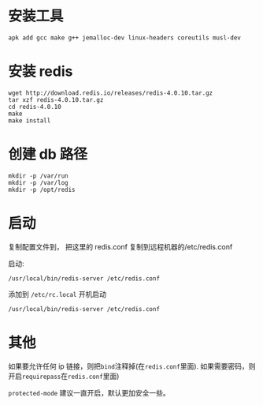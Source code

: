 # 安装工具

```
apk add gcc make g++ jemalloc-dev linux-headers coreutils musl-dev
```

# 安装 redis

```
wget http://download.redis.io/releases/redis-4.0.10.tar.gz
tar xzf redis-4.0.10.tar.gz
cd redis-4.0.10
make
make install
```

# 创建 db 路径

```
mkdir -p /var/run
mkdir -p /var/log
mkdir -p /opt/redis
```

# 启动

复制配置文件到， 把这里的 redis.conf 复制到远程机器的/etc/redis.conf

启动:

```
/usr/local/bin/redis-server /etc/redis.conf
```

添加到 `/etc/rc.local` 开机启动

```
/usr/local/bin/redis-server /etc/redis.conf
```

# 其他

如果要允许任何 ip 链接，则把`bind`注释掉(在`redis.conf`里面).
如果需要密码，则开启`requirepass`在`redis.conf`里面)

`protected-mode` 建议一直开启，默认更加安全一些。
